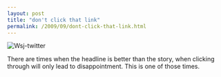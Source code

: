 ```yaml
---
layout: post
title: "don't click that link"
permalink: /2009/09/dont-click-that-link.html
---
```


<p><img class="at-xid-6a00d8341c4f5f53ef0120a56f619a970b" alt="Wsj-twitter" src="https://sippey.typepad.com/.a/6a00d8341c4f5f53ef0120a56f619a970b-500wi"  /></p>

<p>There are times when the headline is better than the story, when clicking through will only lead to disappointment.  This is one of those times.</p>



